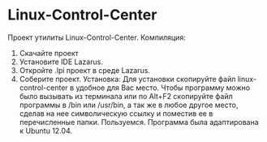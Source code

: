 # Linux-Control-Center
Проект утилиты Linux-Control-Center. 
Компиляция: 
1. Скачайте проект
2. Установите IDE Lazarus.
3. Откройте .lpi проект в среде Lazarus.
4. Соберите проект.
Установка:
Для установки скопируйте файл linux-control-center в удобное для Вас место.
Чтобы программу можно было вызывать из терминала или по Alt+F2  скопируйте файл программы в /bin или /usr/bin, а так же в любое другое место, сделав на нее символическую ссылку и поместив ее в перечисленные папки. 
Пользуемся.
Программа была адаптирована к Ubuntu 12.04.
